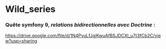 # Wild_series

### Quête symfony 9, _relations bidirectionnelles avec Doctrine_ :

https://drive.google.com/file/d/1N4PvuLfJqjKwuAfBSJDCXl_u7t3fCb2C/view?usp=sharing
